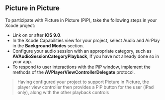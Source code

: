 ## Picture in Picture

To participate with Picture in Picture (PiP), take the following steps in your Xcode project:

* Link on or after **iOS 9.0**.
* In the Xcode Capabilities view for your project, select Audio and AirPlay in the **Background Modes** section.
* Configure your audio session with an appropriate category, such as **AVAudioSessionCategoryPlayback**, If you have not already done so in your app.
* To respond to user interactions with the PiP window, implement the methods of the **AVPlayerViewControllerDelegate** protocol.

> Having configured your project to support Picture in Picture, the player view controller then provides a PiP button for the user (iPad only), along with the other playback controls
